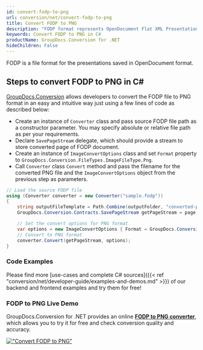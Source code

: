 ```yaml
---
id: convert-fodp-to-png
url: conversion/net/convert-fodp-to-png
title: Convert FODP to PNG
description: "FODP format represents OpenDocument Flat XML Presentation with .fodp extension. Learn how to convert FODP to PNG file programmatically in C# language using GroupDocs.Conversion for .NET library."
keywords: Convert FODP to PNG in C#
productName: GroupDocs.Conversion for .NET
hideChildren: False
---
```


FODP is a file format for the presentations saved in OpenDocument format.

## Steps to convert FODP to PNG in C#

[GroupDocs.Conversion](https://products.groupdocs.com/conversion/net) allows developers to convert the FODP file to PNG format in an easy and intuitive way just using a few lines of code as described below:

* Create an instance of `Converter` class and pass source FODP file path as a constructor parameter. You may specify absolute or relative file path as per your requirements. 
* Declare `SavePageStream` delegate, which should provide a stream to store converted page of FODP document.
* Create an instance of `ImageConvertOptions` class and set `Format` property to `GroupDocs.Conversion.FileTypes.ImageFileType.Png`.
* Call `Converter` class `Convert` method and pass the filename for the converted PNG file and the `ImageConvertOptions` object from the previous step as parameters.

```csharp
// Load the source FODP file
using (Converter converter = new Converter("sample.fodp"))
{
    string outputFileTemplate = Path.Combine(outputFolder, "converted-page-{0}.png");
    GroupDocs.Conversion.Contracts.SavePageStream getPageStream = page => new FileStream(string.Format(outputFileTemplate, page), FileMode.Create);

    // Set the convert options for PNG format
    var options = new ImageConvertOptions { Format = GroupDocs.Conversion.FileTypes.ImageFileType.Png };   
    // Convert to PNG format
    converter.Convert(getPageStream, options);
}
```

### Code Examples

Please find more [use-cases and complete C# sources]({{< ref "conversion/net/developer-guide/examples-and-demos.md" >}}) of our backend and frontend examples and try them for free!

### FODP to PNG Live Demo

GroupDocs.Conversion for .NET provides an online [**FODP to PNG converter**](https://products.groupdocs.app/conversion/fodp-to-png), which allows you to try it for free and check conversion quality and accuracy.

[!["Convert FODP to PNG"](conversion/net/images/convert-to-png/convert-fodp-to-png.png)](https://products.groupdocs.app/conversion/fodp-to-png)